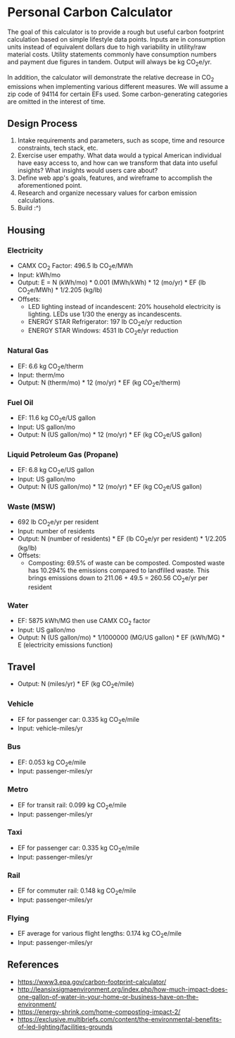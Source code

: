 # Personal Carbon Calculator

The goal of this calculator is to provide a rough but useful carbon footprint calculation based on simple lifestyle data points. Inputs are in consumption units instead of equivalent dollars due to high variability in utility/raw material costs. Utility statements commonly have consumption numbers and payment due figures in tandem. Output will always be kg CO<sub>2</sub>e/yr.

In addition, the calculator will demonstrate the relative decrease in CO<sub>2</sub> emissions when implementing various different measures. We will assume a zip code of 94114 for certain EFs used. Some carbon-generating categories are omitted in the interest of time. 

## Design Process
1. Intake requirements and parameters, such as scope, time and resource constraints, tech stack, etc.
2. Exercise user empathy. What data would a typical American individual have easy access to, and how can we transform that data into useful insights? What insights would users care about?
3. Define web app's goals, features, and wireframe to accomplish the aforementioned point.
4. Research and organize necessary values for carbon emission calculations.
5. Build :^)

## Housing
### Electricity
- CAMX CO<sub>2</sub> Factor: 496.5 lb CO<sub>2</sub>e/MWh
- Input: kWh/mo
- Output: E = N (kWh/mo) * 0.001 (MWh/kWh) * 12 (mo/yr) * EF (lb CO<sub>2</sub>e/MWh) * 1/2.205 (kg/lb)
- Offsets:
  - LED lighting instead of incandescent: 20% household electricity is lighting. LEDs use 1/30 the energy as incandescents.
  - ENERGY STAR Refrigerator: 197 lb CO<sub>2</sub>e/yr reduction
  - ENERGY STAR Windows: 4531 lb CO<sub>2</sub>e/yr reduction

### Natural Gas
- EF: 6.6 kg CO<sub>2</sub>e/therm
- Input: therm/mo
- Output: N (therm/mo) * 12 (mo/yr) * EF (kg CO<sub>2</sub>e/therm)

### Fuel Oil
- EF: 11.6 kg CO<sub>2</sub>e/US gallon
- Input: US gallon/mo
- Output: N (US gallon/mo) * 12 (mo/yr) * EF (kg CO<sub>2</sub>e/US gallon)

### Liquid Petroleum Gas (Propane)
- EF: 6.8 kg CO<sub>2</sub>e/US gallon
- Input: US gallon/mo
- Output: N (US gallon/mo) * 12 (mo/yr) * EF (kg CO<sub>2</sub>e/US gallon)

### Waste (MSW)
- 692 lb CO<sub>2</sub>e/yr per resident
- Input: number of residents
- Output: N (number of residents) * EF (lb CO<sub>2</sub>e/yr per resident) * 1/2.205 (kg/lb)
- Offsets:
  - Composting: 69.5% of waste can be composted. Composted waste has 10.294% the emissions compared to landfilled waste. This brings emissions down to 211.06 + 49.5 = 260.56 CO<sub>2</sub>e/yr per resident

### Water
- EF: 5875 kWh/MG then use CAMX CO<sub>2</sub> factor
- Input: US gallon/mo
- Output: N (US gallon/mo) * 1/1000000 (MG/US gallon) * EF (kWh/MG) * E (electricity emissions function)

## Travel
- Output: N (miles/yr) * EF (kg CO<sub>2</sub>e/mile)

### Vehicle
- EF for passenger car: 0.335 kg CO<sub>2</sub>e/mile
- Input: vehicle-miles/yr

### Bus
- EF: 0.053 kg CO<sub>2</sub>e/mile
- Input: passenger-miles/yr

### Metro
- EF for transit rail: 0.099 kg CO<sub>2</sub>e/mile
- Input: passenger-miles/yr

### Taxi
- EF for passenger car: 0.335 kg CO<sub>2</sub>e/mile
- Input: passenger-miles/yr

### Rail
- EF for commuter rail: 0.148 kg CO<sub>2</sub>e/mile
- Input: passenger-miles/yr

### Flying
- EF average for various flight lengths: 0.174 kg CO<sub>2</sub>e/mile
- Input: passenger-miles/yr

## References
- https://www3.epa.gov/carbon-footprint-calculator/
- http://leansixsigmaenvironment.org/index.php/how-much-impact-does-one-gallon-of-water-in-your-home-or-business-have-on-the-environment/
- https://energy-shrink.com/home-composting-impact-2/
- https://exclusive.multibriefs.com/content/the-environmental-benefits-of-led-lighting/facilities-grounds

